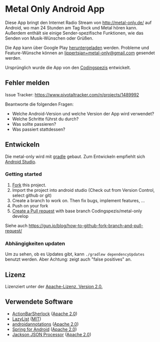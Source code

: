 # Metal Only Android App

Diese App bringt den Internet Radio Stream von http://metal-only.de/ auf
Android, wo man 24 Stunden am Tag Rock und Metal hören kann. Außerdem enthält 
sie einige Sender-spezifische Funktionen, wie das Senden von Musik-Wünschen 
oder Grüßen.

Die App kann über Google Play [heruntergeladen][11] werden. Probleme und 
Feature-Wünsche können an [lippertsjan+metal-only@gmail.com](mailto:lippertsjan+metal-only@gmail.com) 
gesendet werden.

Ursprünglich wurde die App von den [Codingspezis](http://codingspezis.com/projekte/metal-only) 
entwickelt. 

## Fehler melden

Issue Tracker: https://www.pivotaltracker.com/n/projects/1489992

Beantworte die folgenden Fragen:

 * Welche Android-Version und welche Version der App wird verwendet?
 * Welche Schritte führst du durch?
 * Was sollte passieren?
 * Was passiert stattdessen?

## Entwickeln

Die metal-only wird mit [gradle](http://tools.android.com/tech-docs/new-build-system/user-guide) 
gebaut. Zum Entwickeln empfiehlt sich [Android Studio](https://developer.android.com/sdk/index.html).

### Getting started

 1. [Fork](https://help.github.com/articles/fork-a-repo/) this project.
 2. Import the project into android studio (Check out from Version Control, 
    select github or git)
 3. Create a branch to work on. Then fix bugs, implement features, ...
 4. Push on your fork
 5. [Create a Pull request](https://help.github.com/articles/creating-a-pull-request/) 
    with base branch Codingspezis/metal-only develop
 
Siehe auch https://gun.io/blog/how-to-github-fork-branch-and-pull-request/

### Abhängigkeiten updaten

Um zu sehen, ob es Updates gibt, kann ```./gradlew dependencyUpdates``` 
benutzt werden. Aber Achtung: zeigt auch "false positives" an. 

## Lizenz

Lizenziert unter der [Apache-Lizenz, Version 2.0.](https://github.com/Codingspezis/metal-only/blob/master/LICENSE.txt)

Verwendete Software
-------------------

* [ActionBarSherlock][3] ([Apache 2.0][6])
* [LazyList][4] ([MIT][7])
* [androidannotations][5] ([Apache 2.0][6])
* [Spring for Android][9] ([Apache 2.0][6])
* [Jackson JSON Processor][10] ([Apache 2.0][6])
 
[3]: https://github.com/JakeWharton/ActionBarSherlock/                "ActionBarSherlock"
[4]: https://www.github.com/thest1/LazyList/                          "LazyList"
[5]: https://github.com/excilys/androidannotations/                   "androidannotations"
[6]: http://www.apache.org/licenses/LICENSE-2.0.htlm                  "Apache 2.0"
[7]: http://opensource.org/licenses/MIT                               "MIT"
[8]: http://www.gnu.org/licenses/lgpl.html                            "LGPL"
[9]: http://projects.spring.io/spring-android/                        "Spring for Android"
[10]: http://wiki.fasterxml.com/JacksonHome                           "Jackson JSON Processor"
[11]: https://play.google.com/store/apps/details?id=com.codingspezis.android.metalonly.player "Metal Only App"
